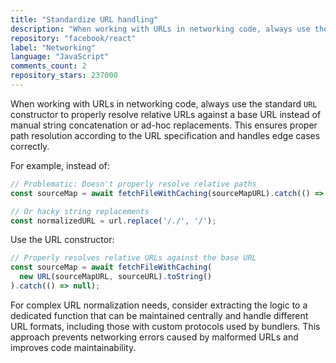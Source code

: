 ```yaml
---
title: "Standardize URL handling"
description: "When working with URLs in networking code, always use the standard `URL` constructor to properly resolve relative URLs against a base URL instead of manual string concatenation or ad-hoc replacements."
repository: "facebook/react"
label: "Networking"
language: "JavaScript"
comments_count: 2
repository_stars: 237000
---
```


When working with URLs in networking code, always use the standard `URL` constructor to properly resolve relative URLs against a base URL instead of manual string concatenation or ad-hoc replacements. This ensures proper path resolution according to the URL specification and handles edge cases correctly.

For example, instead of:
```js
// Problematic: Doesn't properly resolve relative paths
const sourceMap = await fetchFileWithCaching(sourceMapURL).catch(() => null);

// Or hacky string replacements
const normalizedURL = url.replace('/./', '/');
```

Use the URL constructor:
```js
// Properly resolves relative URLs against the base URL
const sourceMap = await fetchFileWithCaching(
  new URL(sourceMapURL, sourceURL).toString()
).catch(() => null);
```

For complex URL normalization needs, consider extracting the logic to a dedicated function that can be maintained centrally and handle different URL formats, including those with custom protocols used by bundlers. This approach prevents networking errors caused by malformed URLs and improves code maintainability.
